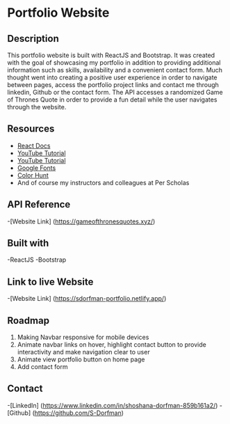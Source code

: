 # Portfolio Website

## Description

This portfolio website is built with ReactJS and Bootstrap. It was created with the goal of showcasing my portfolio in addition to providing additional information such as skills, availability and a convenient contact form. Much thought went into creating a positive user experience in order to navigate between pages, access the portfolio project links and contact me through linkedin, Github or the contact form. The API accesses a randomized Game of Thrones Quote in order to provide a fun detail while the user navigates through the website.

## Resources

- [React Docs](https://react.dev/learn) 
- [YouTube Tutorial](https://www.youtube.com/watch?v=x7mwVn2z3Sk&list=PLhwvZuAVtz8GvwOapJuVjHWUWRfcWAf7o&index=2&t=294s) 
- [YouTube Tutorial](https://youtu.be/8pKjULHzs0s?list=PLhwvZuAVtz8GvwOapJuVjHWUWRfcWAf7o) 
- [Google Fonts](https://fonts.google.com/) 
- [Color Hunt](https://colorhunt.co/)
- And of course my instructors and colleagues at Per Scholas

## API Reference

-[Website Link] (https://gameofthronesquotes.xyz/)

## Built with

-ReactJS
-Bootstrap

## Link to live Website

-[Website Link] (https://sdorfman-portfolio.netlify.app/)

## Roadmap

1. Making Navbar responsive for mobile devices
2. Animate navbar links on hover, highlight contact button to provide interactivity and make navigation clear to user
3. Animate view portfolio button on home page
4. Add contact form

## Contact

-[LinkedIn] (https://www.linkedin.com/in/shoshana-dorfman-859b161a2/)
-[Github] (https://github.com/S-Dorfman)
